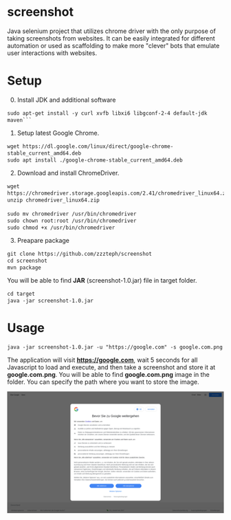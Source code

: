 # screenshot

Java selenium project that utilizes chrome driver with the only purpose of taking screenshots from websites. It can be easily integrated for different automation or used as scaffolding to make more "clever" bots that emulate user interactions with websites.

# Setup



0. Install JDK and additional software

```
sudo apt-get install -y curl xvfb libxi6 libgconf-2-4 default-jdk maven```
```



1. Setup latest Google Chrome.
```
wget https://dl.google.com/linux/direct/google-chrome-stable_current_amd64.deb
sudo apt install ./google-chrome-stable_current_amd64.deb
```

2. Download and install ChromeDriver.
```
wget https://chromedriver.storage.googleapis.com/2.41/chromedriver_linux64.zip
unzip chromedriver_linux64.zip

sudo mv chromedriver /usr/bin/chromedriver
sudo chown root:root /usr/bin/chromedriver
sudo chmod +x /usr/bin/chromedriver
```

3. Preapare package 


```
git clone https://github.com/zzzteph/screenshot
cd screenshot
mvn package
```

You will be able to find **JAR** (screenshot-1.0.jar) file in target folder.

```
cd target
java -jar screenshot-1.0.jar

```


# Usage


```
java -jar screenshot-1.0.jar -u "https://google.com" -s google.com.png
```

The application will visit **https://google.com**, wait 5 seconds for all Javascript to load and execute, and then take a screenshot and store it at **google.com.png**.
You will be able to find **google.com.png** image in the folder. You can specify the path where you want to store the image.


<p align="center">
  <img src="https://github.com/zzzteph/screenshot/blob/main/google.com.png?raw=true">
</p>






